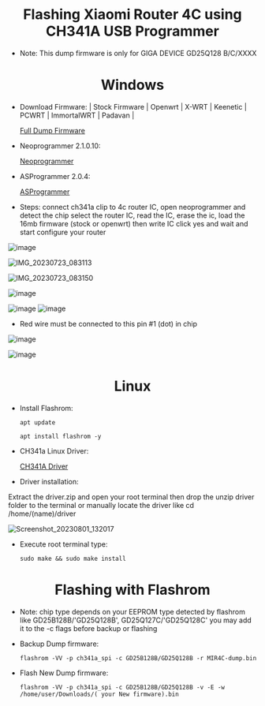 # <h1 align="center">Flashing Xiaomi Router 4C using CH341A USB Programmer</h1>

- Note: This dump firmware is only for GIGA DEVICE GD25Q128 B/C/XXXX




# <h1 align="center"> Windows </h1>

- Download Firmware: | Stock Firmware | Openwrt | X-WRT | Keenetic | PCWRT | ImmortalWRT | Padavan |

     [Full Dump Firmware](https://github.com/xiv3r/Xiaomi-Router-4C-CH341A-flasher/releases/tag/V1)


- Neoprogrammer 2.1.0.10:
  
     [Neoprogrammer](https://github.com/xiv3r/Xiaomi-Router-4C-CH341A-flasher/releases/download/V1/NeoProgrammer.V2.2.0.10.zip)

- ASProgrammer 2.0.4:

     [ASProgrammer](https://github.com/xiv3r/Xiaomi-Router-4C-CH341A-flasher/releases/download/V1/AsProgrammer_2.0.4.zip)


- Steps: connect ch341a clip to 4c router IC, open neoprogrammer and detect the chip select the router IC, read the IC, erase the ic, load the 16mb firmware 
  (stock or openwrt) then write IC click yes and wait and start configure your router



![image](https://github.com/xiv3r/Xiaomi-Router-4C-CH34A-flash-firmware/assets/117867334/704a2efb-d911-4737-8670-8480cfe073e0)


![IMG_20230723_083113](https://github.com/xiv3r/Xiaomi-Router-4C-CH34A-flash-firmware/assets/117867334/8c399a16-f7a1-4e77-b900-d4bfa674f79d)


![IMG_20230723_083150](https://github.com/xiv3r/Xiaomi-Router-4C-CH34A-flash-firmware/assets/117867334/bf2053cc-a585-41b9-b8a0-b150ddcbd87e)


![image](https://github.com/xiv3r/Xiaomi-Router-4C-CH34A-flash-firmware/assets/117867334/32c84a15-dd5d-43b0-87b1-6be5aeccad41)

![image](https://github.com/xiv3r/Xiaomi-Router-4C-CH34A-flash-firmware/assets/117867334/76807418-5626-4829-a0f4-aebe305701ba)
![image](https://github.com/xiv3r/Xiaomi-Router-4C-CH34A-flash-firmware/assets/117867334/5621d78b-b314-4ba8-8fec-1badffd65141)

- Red wire must be connected to this pin #1 (dot) in chip

![image](https://github.com/xiv3r/Xiaomi-Router-4C-CH34A-flash-firmware/assets/117867334/466c5aad-61c9-498a-bd1e-c9171fe64c86)

![image](https://github.com/xiv3r/Xiaomi-Router-4C-CH34A-flash-firmware/assets/117867334/dd03fa11-4b8d-47f5-b878-eb790ec73332)


# <h1 align="center"> Linux </h1>


- Install Flashrom:

      apt update
  
      apt install flashrom -y
  
   
- CH341a Linux Driver:


   [CH341A Driver](https://github.com/xiv3r/Xiaomi-Router-4C-CH341A-flasher/files/12224825/driver.zip)


- Driver installation:
  
Extract the driver.zip and open your root terminal then drop the unzip driver folder to the terminal or manually locate the driver like cd /home/(name)/driver

![Screenshot_20230801_132017](https://github.com/xiv3r/Xiaomi-Router-4C-CH341A-flasher/assets/117867334/fc367842-6724-4f66-80a5-6409bd93190b)


- Execute root terminal type:

      sudo make && sudo make install

# <h1 align="center"> Flashing with Flashrom </h1>

- Note: chip type depends on your EEPROM type detected by flashrom like GD25B128B/'GD25Q128B', GD25Q127C/'GD25Q128C' you may add it to the -c flags before backup or flashing


 
- Backup Dump firmware: 

      flashrom -VV -p ch341a_spi -c GD25B128B/GD25Q128B -r MIR4C-dump.bin

- Flash New Dump firmware:

      flashrom -VV -p ch341a_spi -c GD25B128B/GD25Q128B -v -E -w /home/user/Downloads/( your New firmware).bin
